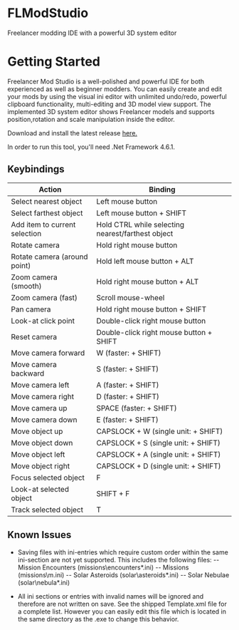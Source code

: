 # FLModStudio
Freelancer modding IDE with a powerful 3D system editor

# Getting Started

Freelancer Mod Studio is a well-polished and powerful IDE for both experienced as well as beginner modders. You can easily create and edit your mods by using the visual ini editor with unlimited undo/redo, powerful clipboard functionality, multi-editing and 3D model view support. The implemented 3D system editor shows Freelancer models and supports position,rotation and scale manipulation inside the editor.

Download and install the latest release [here.](https://github.com/AftermathFreelancer/FLModStudio/releases)

In order to run this tool, you'll need .Net Framework 4.6.1.

## Keybindings
| Action | Binding |
| ----------- | ----------- |
| Select nearest object	| Left mouse button |
| Select farthest object |	Left mouse button + SHIFT |
| Add item to current selection	| Hold CTRL while selecting nearest/farthest object |
| Rotate camera |	Hold right mouse button |
| Rotate camera (around point) |	Hold left mouse button + ALT |
| Zoom camera (smooth) |	Hold right mouse button + ALT |
| Zoom camera (fast) |	Scroll mouse-wheel |
| Pan camera |	Hold right mouse button + SHIFT |
| Look-at click point	| Double-click right mouse button |
| Reset camera	| Double-click right mouse button + SHIFT |
| Move camera forward |	W (faster: + SHIFT) |
| Move camera backward |	S (faster: + SHIFT) |
| Move camera left |	A (faster: + SHIFT) |
| Move camera right |	D (faster: + SHIFT) |
| Move camera up |	SPACE (faster: + SHIFT) |
| Move camera down |	E (faster: + SHIFT) |
| Move object up |	CAPSLOCK + W (single unit: + SHIFT) |
| Move object down |	CAPSLOCK + S (single unit: + SHIFT) |
| Move object left |	CAPSLOCK + A (single unit: + SHIFT) |
| Move object right |	CAPSLOCK + D (single unit: + SHIFT) |
| Focus selected object |	F |
| Look-at selected object |	SHIFT + F |
| Track selected object |	T |

## Known Issues

- Saving files with ini-entries which require custom order within the same ini-section are not yet supported. This includes the following files:
-- Mission Encounters (missions\encounters\*.ini)
-- Missions (missions\\m\.ini)
-- Solar Asteroids (solar\asteroids\*.ini)
-- Solar Nebulae (solar\nebula\*.ini)
    
- All ini sections or entries with invalid names will be ignored and therefore are not written on save. See the shipped Template.xml file for a complete list. However you can easily edit this file which is located in the same directory as the .exe to change this behavior.
